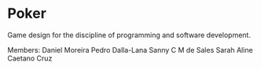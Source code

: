# Poker
Game design for the discipline of programming and software development.

Members:
Daniel Moreira
Pedro Dalla-Lana
Sanny C M de Sales
Sarah Aline Caetano Cruz
